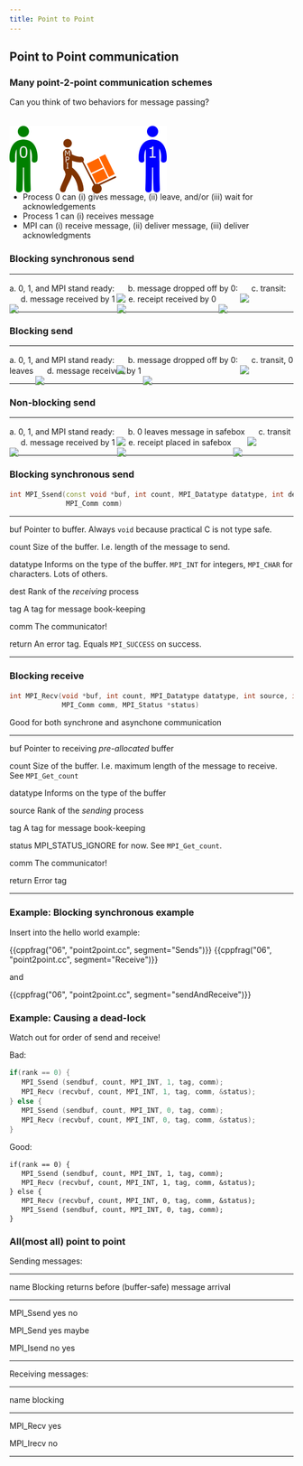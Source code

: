 ```yaml
---
title: Point to Point
---
```


## Point to Point communication

### Many point-2-point communication schemes

Can you think of two behaviors for message passing?

![](session06/figures/mpi.png)

- Process 0 can (i) gives message, (ii) leave, and/or (iii) wait for
  acknowledgements
- Process 1 can (i) receives message
- MPI can (i) receive message, (ii) deliver message, (iii) deliver
  acknowledgments

### Blocking synchronous send

<style>
img {
    position: relative;
    bottom: -20px;
}
</style>
------------------------------   ----------------------------
a. 0, 1, and MPI stand ready:    ![](session06/figures/sync0)
b. message dropped off by 0:     ![](session06/figures/sync1)
c. transit:                      ![](session06/figures/syncT)
d. message received by 1         ![](session06/figures/syncA)
e. receipt received by 0         ![](session06/figures/syncR)
------------------------------   ----------------------------

### Blocking send

------------------------------  -----------------------------
a. 0, 1, and MPI stand ready:   ![](session06/figures/sync0)
b. message dropped off by 0:    ![](session06/figures/sync1)
c. transit, 0 leaves            ![](session06/figures/ssyncT)
d. message received by 1        ![](session06/figures/ssyncA)
------------------------------  -----------------------------

### Non-blocking send

-------------------------------  -----------------------------
a. 0, 1, and MPI stand ready:    ![](session06/figures/async0) 
b. 0 leaves message in safebox   ![](session06/figures/async1)
c. transit                       ![](session06/figures/asyncT)
d. message received by 1         ![](session06/figures/asyncA)
e. receipt placed in safebox     ![](session06/figures/asyncR)
-------------------------------  -----------------------------


### Blocking synchronous send


``` cpp
int MPI_Ssend(const void *buf, int count, MPI_Datatype datatype, int dest, int tag,
              MPI_Comm comm)
```

----------    -----------------------------------------------------------------------
buf           Pointer to buffer. Always `void` because practical C is not type safe.

count         Size of the buffer. I.e. length of the message to send.

datatype      Informs on the type of the buffer. ``MPI_INT`` for integers,
              ``MPI_CHAR`` for characters.  Lots of others.

dest          Rank of the *receiving* process

tag           A tag for message book-keeping

comm          The communicator!

return        An error tag. Equals ``MPI_SUCCESS`` on success.
----------    -----------------------------------------------------------------------



### Blocking receive

``` cpp
int MPI_Recv(void *buf, int count, MPI_Datatype datatype, int source, int tag,
             MPI_Comm comm, MPI_Status *status)
```

Good for both synchrone and asynchone communication

----------    -----------------------------------------------------------------------
buf           Pointer to receiving *pre-allocated* buffer

count         Size of the buffer. I.e. maximum length of the message to
              receive. See ``MPI_Get_count``

datatype      Informs on the type of the buffer

source        Rank of the *sending* process

tag           A tag for message book-keeping

status        MPI_STATUS_IGNORE for now. See ``MPI_Get_count``.

comm          The communicator!

return        Error tag
----------    -----------------------------------------------------------------------

### Example: Blocking synchronous example

Insert into the hello world example:

{{cppfrag("06", "point2point.cc", segment="Sends")}}
{{cppfrag("06", "point2point.cc", segment="Receive")}}

and

{{cppfrag("06", "point2point.cc", segment="sendAndReceive")}}

### Example: Causing a dead-lock

Watch out for order of send and receive!

Bad:

``` cpp
if(rank == 0) {
   MPI_Ssend (sendbuf, count, MPI_INT, 1, tag, comm);
   MPI_Recv (recvbuf, count, MPI_INT, 1, tag, comm, &status);
} else {
   MPI_Ssend (sendbuf, count, MPI_INT, 0, tag, comm);
   MPI_Recv (recvbuf, count, MPI_INT, 0, tag, comm, &status);
}
```

Good:

```
if(rank == 0) {
   MPI_Ssend (sendbuf, count, MPI_INT, 1, tag, comm);
   MPI_Recv (recvbuf, count, MPI_INT, 1, tag, comm, &status);
} else {
   MPI_Recv (recvbuf, count, MPI_INT, 0, tag, comm, &status);
   MPI_Ssend (sendbuf, count, MPI_INT, 0, tag, comm);
}
```



### All(most all) point to point

Sending messages:

-----------   -------------  ----------------
name          Blocking       returns before
              (buffer-safe)  message arrival
-----------   -------------  ----------------
MPI_Ssend     yes            no

MPI_Send      yes            maybe

MPI_Isend     no             yes
-----------   -------------  ----------------


Receiving messages:

-----------   ---------
name          blocking
-----------   ---------
MPI_Recv      yes

MPI_Irecv     no
-----------   ---------
